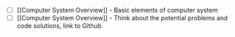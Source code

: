 - [ ] [[Computer System Overview]] - Basic elements of computer system
- [ ] [[Computer System Overview]] - Think about the potential problems and code solutions, link to Github
